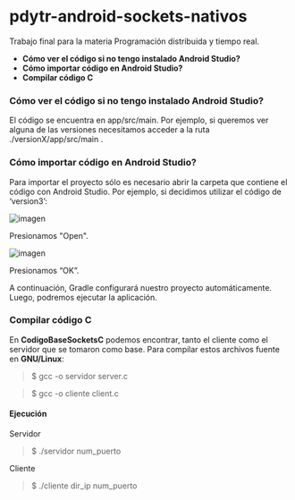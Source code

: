 # pdytr-android-sockets-nativos

Trabajo final para la materia Programación distribuida y tiempo real.

* **Cómo ver el código si no tengo instalado Android Studio?**
* **Cómo importar código en Android Studio?**
* **Compilar código C**


### Cómo ver el código si no tengo instalado Android Studio?

El código se encuentra en app/src/main.
Por ejemplo, si queremos ver alguna de las versiones necesitamos acceder a la ruta ./versionX/app/src/main .


### Cómo importar código en Android Studio?

Para importar el proyecto sólo es necesario abrir la carpeta que contiene el código con Android Studio. Por ejemplo, si decidimos utilizar el código de ‘version3’:

![imagen](https://github.com/ignaciocazorla/pdytr-android-sockets-nativos/assets/22487770/50c6e4c1-d2c0-4ec1-ae59-9546d2766fec)

Presionamos "Open".

![imagen](https://github.com/ignaciocazorla/pdytr-android-sockets-nativos/assets/22487770/468d23e5-2b69-4a28-a638-e0e05d853cc5)


Presionamos “OK”.

A continuación, Gradle configurará nuestro proyecto automáticamente. Luego, podremos ejecutar la aplicación.

### Compilar código C

En **CodigoBaseSocketsC** podemos encontrar, tanto el cliente como el servidor que se tomaron como base.
Para compilar estos archivos fuente en **GNU/Linux**:
> $ gcc -o servidor server.c

> $ gcc -o cliente client.c

#### Ejecución
Servidor  
> $ ./servidor num_puerto

Cliente
> $ ./cliente dir_ip num_puerto
